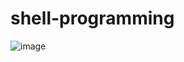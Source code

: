 # shell-programming
![image](https://user-images.githubusercontent.com/123438408/214475818-2f5e119d-1b47-4b5a-9b35-b0121c5ea8d8.png)


